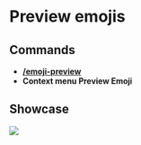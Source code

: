 # Preview emojis

## Commands

* ****[**/emoji-preview**](../commands/single-emoji-commands.md#emoji-preview)****
* **Context menu Preview Emoji**

## Showcase

![](../../.gitbook/assets/DiscordDevelopment\_yYl5hDG3Ar.png)
